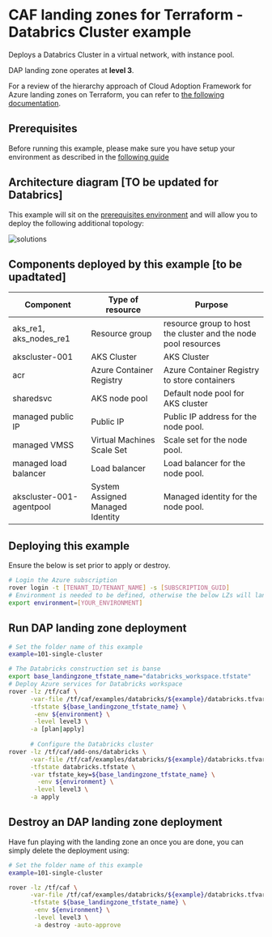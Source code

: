 # CAF landing zones for Terraform - Databrics Cluster example

Deploys a Databrics Cluster in a virtual network, with instance pool.

DAP landing zone operates at **level 3**.

For a review of the hierarchy approach of Cloud Adoption Framework for Azure landing zones on Terraform, you can refer to [the following documentation](../../../../documentation/code_architecture/hierarchy.md).

## Prerequisites

Before running this example, please make sure you have setup your environment as described in the [following guide](../../readme.md)

## Architecture diagram  [TO be updated for Databrics]

This example will sit on the [prerequisites environment](../../readme.md) and will allow you to deploy the following additional topology:

![solutions](../../../_pictures/examples/101-single-cluster.PNG)

## Components deployed by this example  [to be upadtated]

| Component                | Type of resource                 | Purpose                                                        |
|--------------------------|----------------------------------|----------------------------------------------------------------|
| aks_re1, aks_nodes_re1   | Resource group                   | resource group to host the cluster and the node pool resources |
| akscluster-001           | AKS Cluster                      | AKS Cluster                                                    |
| acr                      | Azure Container Registry         | Azure Container Registry to store containers                   |
| sharedsvc                | AKS node pool                    | Default node pool for AKS cluster                              |
| managed public IP        | Public IP                        | Public IP address for the node pool.                           |
| managed VMSS             | Virtual Machines Scale Set       | Scale set for the node pool.                                   |
| managed load balancer    | Load balancer                    | Load balancer for the node pool.                               |
| akscluster-001-agentpool | System Assigned Managed Identity | Managed identity for the node pool.                            |

## Deploying this example

Ensure the below is set prior to apply or destroy.

```bash
# Login the Azure subscription
rover login -t [TENANT_ID/TENANT_NAME] -s [SUBSCRIPTION_GUID]
# Environment is needed to be defined, otherwise the below LZs will land into sandpit which someone else is working on
export environment=[YOUR_ENVIRONMENT]
```

## Run DAP landing zone deployment

```bash
# Set the folder name of this example
example=101-single-cluster

# The Databricks construction set is banse
export base_landingzone_tfstate_name="databricks_workspace.tfstate"
# Deploy Azure services for Databricks workspace
rover -lz /tf/caf \
      -var-file /tf/caf/examples/databricks/${example}/databricks.tfvars \
      -tfstate ${base_landingzone_tfstate_name} \
       -env ${environment} \
       -level level3 \
      -a [plan|apply]
      
      # Configure the Databricks cluster
rover -lz /tf/caf/add-ons/databricks \
      -var-file /tf/caf/examples/databricks/${example}/databricks.tfvars \
      -tfstate databricks.tfstate \
      -var tfstate_key=${base_landingzone_tfstate_name} \
        -env ${environment} \
       -level level3 \
      -a apply
```

## Destroy an DAP landing zone deployment

Have fun playing with the landing zone an once you are done, you can simply delete the deployment using:

```bash
# Set the folder name of this example
example=101-single-cluster

rover -lz /tf/caf \
      -var-file /tf/caf/examples/databricks/${example}/databricks.tfvars \
      -tfstate ${base_landingzone_tfstate_name} \
       -env ${environment} \
       -level level3 \
       -a destroy -auto-approve
```

